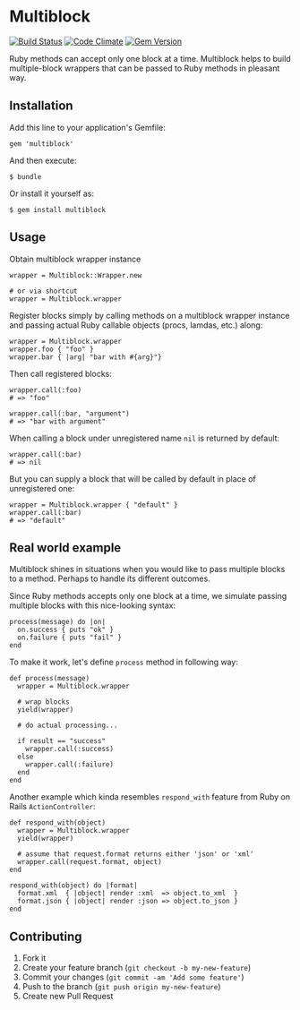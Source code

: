 # Multiblock

[![Build Status](https://secure.travis-ci.org/humante/multiblock.png)](http://travis-ci.org/humante/multiblock) [![Code Climate](https://codeclimate.com/github/humante/multiblock.png)](https://codeclimate.com/github/humante/multiblock) [![Gem Version](https://badge.fury.io/rb/multiblock.svg)](https://badge.fury.io/rb/multiblock)

Ruby methods can accept only one block at a time. Multiblock helps to build multiple-block wrappers that can be passed to Ruby methods in pleasant way.

## Installation

Add this line to your application's Gemfile:

    gem 'multiblock'

And then execute:

    $ bundle

Or install it yourself as:

    $ gem install multiblock

## Usage

Obtain multiblock wrapper instance

    wrapper = Multiblock::Wrapper.new

    # or via shortcut
    wrapper = Multiblock.wrapper

Register blocks simply by calling methods on a multiblock wrapper instance and passing actual Ruby callable objects (procs, lamdas, etc.) along:

    wrapper = Multiblock.wrapper
    wrapper.foo { "foo" }
    wrapper.bar { |arg| "bar with #{arg}"}

Then call registered blocks:

    wrapper.call(:foo)
    # => "foo"

    wrapper.call(:bar, "argument")
    # => "bar with argument"

When calling a block under unregistered name `nil` is returned by default:

    wrapper.call(:bar)
    # => nil

But you can supply a block that will be called by default in place of unregistered one:

    wrapper = Multiblock.wrapper { "default" }
    wrapper.call(:bar)
    # => "default"

## Real world example

Multiblock shines in situations when you would like to pass multiple blocks to a method. Perhaps to handle its different outcomes.

Since Ruby methods accepts only one block at a time, we simulate passing multiple blocks with this nice-looking syntax:

    process(message) do |on|
      on.success { puts "ok" }
      on.failure { puts "fail" }
    end

To make it work, let's define `process` method in following way:

    def process(message)
      wrapper = Multiblock.wrapper

      # wrap blocks
      yield(wrapper)

      # do actual processing...

      if result == "success"
        wrapper.call(:success)
      else
        wrapper.call(:failure)
      end
    end

Another example which kinda resembles `respond_with` feature from Ruby on Rails `ActionController`:

    def respond_with(object)
      wrapper = Multiblock.wrapper
      yield(wrapper)

      # assume that request.format returns either 'json' or 'xml'
      wrapper.call(request.format, object)
    end

    respond_with(object) do |format|
      format.xml  { |object| render :xml  => object.to_xml  }
      format.json { |object| render :json => object.to_json }
    end

## Contributing

1. Fork it
2. Create your feature branch (`git checkout -b my-new-feature`)
3. Commit your changes (`git commit -am 'Add some feature'`)
4. Push to the branch (`git push origin my-new-feature`)
5. Create new Pull Request
